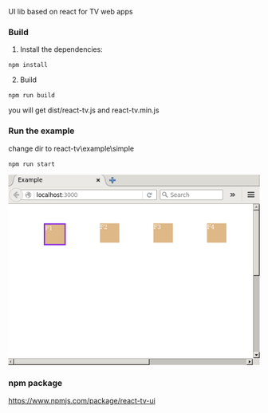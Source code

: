 UI lib based on react for TV web apps

### Build

1. Install the dependencies:

```
npm install
```
2. Build
```
npm run build
```
you will get dist/react-tv.js and react-tv.min.js

### Run the example 
change dir to react-tv\example\simple
```
npm run start
```
![focus example](example/simple/focus.png)

### npm package 
https://www.npmjs.com/package/react-tv-ui